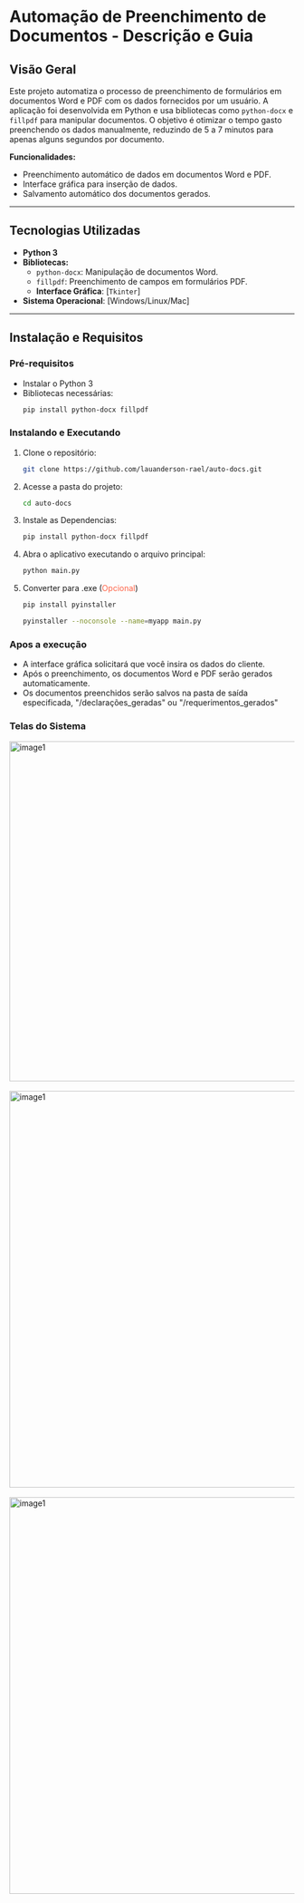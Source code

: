 # **Automação de Preenchimento de Documentos - Descrição e Guia**

## **Visão Geral**

Este projeto automatiza o processo de preenchimento de formulários em documentos Word e PDF com os dados fornecidos por um usuário. A aplicação foi desenvolvida em Python e usa bibliotecas como `python-docx` e `fillpdf` para manipular documentos. O objetivo é otimizar o tempo gasto preenchendo os dados manualmente, reduzindo de 5 a 7 minutos para apenas alguns segundos por documento.

**Funcionalidades:**
- Preenchimento automático de dados em documentos Word e PDF.
- Interface gráfica para inserção de dados.
- Salvamento automático dos documentos gerados.

---

## **Tecnologias Utilizadas**

- **Python 3**
- **Bibliotecas:**
  - `python-docx`: Manipulação de documentos Word.
  - `fillpdf`: Preenchimento de campos em formulários PDF.
  - **Interface Gráfica**: [`Tkinter`]
- **Sistema Operacional**: [Windows/Linux/Mac]

---

## **Instalação e Requisitos**

### **Pré-requisitos**

- Instalar o Python 3
- Bibliotecas necessárias:
  ```bash
  pip install python-docx fillpdf
### **Instalando e Executando**

1. Clone o repositório:
   ```bash
   git clone https://github.com/lauanderson-rael/auto-docs.git
2. Acesse a pasta do projeto:
   ```bash
   cd auto-docs
3. Instale as Dependencias:
   ```bash
   pip install python-docx fillpdf
4. Abra o aplicativo executando o arquivo principal:
   ```bash
   python main.py
5. Converter para .exe (<span style="color: tomato;">Opcional</span>)
    ```bash
    pip install pyinstaller
     ```
    ```bash
    pyinstaller --noconsole --name=myapp main.py
     ```

### **Apos a execução**
 - A interface gráfica solicitará que você insira os dados do cliente.
 - Após o preenchimento, os documentos Word e PDF serão gerados automaticamente.
 - Os documentos preenchidos serão salvos na pasta de saída especificada, "/declarações_geradas" ou "/requerimentos_gerados"

### Telas do Sistema
<img style="margin:" src="./images/image1.png" alt="image1" width="600px"><br><br>
<img src="./images/image2.png" alt="image1" width="700px"><br><br>
<img src="./images/image3.png" alt="image1" width="700px"><br><br>
